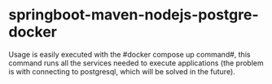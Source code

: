 # springboot-maven-nodejs-postgre-docker


Usage is easily executed with the #docker compose up command#, this command runs all the services needed to execute
applications (the problem is with connecting to postgresql, which will be solved in the future).
